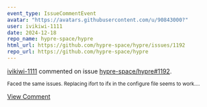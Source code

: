 ```yaml
---
event_type: IssueCommentEvent
avatar: "https://avatars.githubusercontent.com/u/90843000?"
user: ivikiwi-1111
date: 2024-12-18
repo_name: hypre-space/hypre
html_url: https://github.com/hypre-space/hypre/issues/1192
repo_url: https://github.com/hypre-space/hypre
---
```


<a href='https://github.com/ivikiwi-1111' target='_blank'>ivikiwi-1111</a> commented on issue <a href='https://github.com/hypre-space/hypre/issues/1192' target='_blank'>hypre-space/hypre#1192</a>.

<small>Faced the same issues. Replacing ifort to ifx in the configure file seems to work....</small>

<a href='https://github.com/hypre-space/hypre/issues/1192' target='_blank'>View Comment</a>